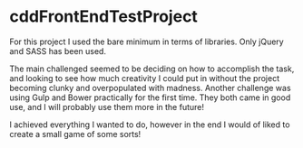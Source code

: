 # cddFrontEndTestProject

For this project I used the bare minimum in terms of libraries. Only jQuery and SASS has been used.

The main challenged seemed to be deciding on how to accomplish the task, and looking to see how much creativity I could put in without the project becoming clunky and overpopulated with madness.
Another challenge was using Gulp and Bower practically for the first time. They both came in good use, and I will probably use them more in the future!

I achieved everything I wanted to do, however in the end I would of liked to create a small game of some sorts!
